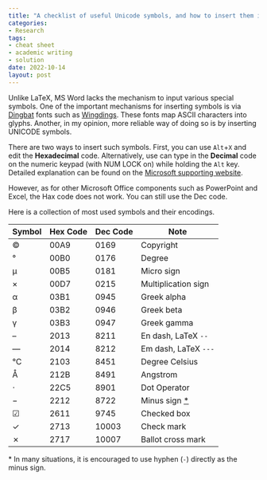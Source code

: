 ```yaml
---
title: "A checklist of useful Unicode symbols, and how to insert them in MS Word"
categories:
- Research
tags:
- cheat sheet
- academic writing
- solution
date: 2022-10-14
layout: post
---
```


Unlike LaTeX, MS Word lacks the mechanism to input various special symbols. One of the important mechanisms for inserting symbols is via [Dingbat](https://en.wikipedia.org/wiki/Dingbat) fonts such as [Wingdings](https://learn.microsoft.com/en-us/typography/font-list/wingdings). These fonts map ASCII characters into glyphs. Another, in my opinion, more reliable way of doing so is by inserting UNICODE symbols.

There are two ways to insert such symbols. First, you can use `Alt`+`X` and edit the **Hexadecimal** code. Alternatively, use can type in the **Decimal** code on the numeric keypad (with NUM LOCK on) while holding the `Alt` key. Detailed explanation can be found on the [Microsoft supporting website](https://support.microsoft.com/en-us/office/insert-ascii-or-unicode-latin-based-symbols-and-characters-d13f58d3-7bcb-44a7-a4d5-972ee12e50e0).

However, as for other Microsoft Office components such as PowerPoint and Excel, the Hax code does not work. You can still use the Dec code.

Here is a collection of most used symbols and their encodings.

| Symbol | Hex Code | Dec Code | Note |
| --- | --- | --- | --- |
| © | 00A9 | 0169 | Copyright |
| ° | 00B0 | 0176 | Degree |
| µ | 00B5 | 0181 | Micro sign |
| × | 00D7 | 0215 | Multiplication sign |
| α | 03B1 | 0945 | Greek alpha |
| β | 03B2 | 0946 | Greek beta |
| γ | 03B3 | 0947 | Greek gamma |
| – | 2013 | 8211 | En dash, LaTeX `--` |
| — | 2014 | 8212 | Em dash, LaTeX `---` |
| ℃ | 2103 | 8451 | Degree Celsius |
| Å | 212B | 8491 | Angstrom |
| ⋅ | 22C5 | 8901 | Dot Operator |
| − | 2212 | 8722 | Minus sign [*](#minus) |
| ☑ | 2611 | 9745 | Checked box |
| ✓ | 2713 | 10003 | Check mark |
| ✗ | 2717 | 10007 | Ballot cross mark |

<a id="minus"></a> * In many situations, it is encouraged to use hyphen (`-`) directly as the minus sign.

